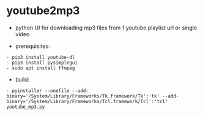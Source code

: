 # youtube2mp3
* python UI for downloading mp3 files from 1 youtube playlist url or single video

* prerequisites:
```
- pip3 install youtube-dl
- pip3 install pysimplegui
- sudo apt install ffmpeg
```

* build:
```
- pyinstaller --onefile --add-binary='/System/Library/Frameworks/Tk.framework/Tk':'tk' --add-binary='/System/Library/Frameworks/Tcl.framework/Tcl':'tcl' youtube_mp3.py
```
